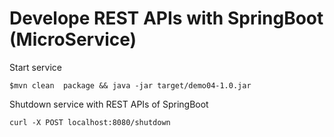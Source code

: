 # Develope REST APIs with SpringBoot (MicroService)

Start service

```
$mvn clean  package && java -jar target/demo04-1.0.jar
```

Shutdown service with REST APIs of SpringBoot
```
curl -X POST localhost:8080/shutdown
```
